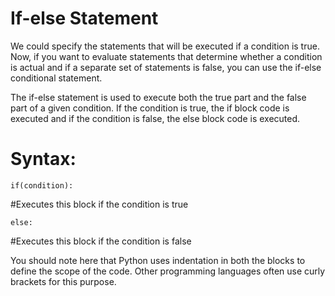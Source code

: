# If-else Statement
We could specify the statements that will be executed if a condition is true. Now, if you want to evaluate statements that determine whether a condition is actual and if a separate set of statements is false, you can use the if-else conditional statement.

The if-else statement is used to execute both the true part and the false part of a given condition. If the condition is true, the if block code is executed and if the condition is false, the else block code is executed.

# Syntax:
```if(condition):```

#Executes this block if the condition is true

```else:```

#Executes this block if the condition is false

You should note here that Python uses indentation in both the blocks to define the scope of the code. Other programming languages often use curly brackets for this purpose.
